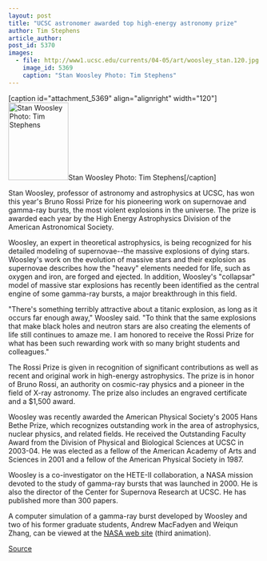 ```yaml
---
layout: post
title: "UCSC astronomer awarded top high-energy astronomy prize"
author: Tim Stephens
article_author: 
post_id: 5370
images:
  - file: http://www1.ucsc.edu/currents/04-05/art/woosley_stan.120.jpg
    image_id: 5369
    caption: "Stan Woosley Photo: Tim Stephens"
---
```


[caption id="attachment_5369" align="alignright" width="120"]<a href="http://dev-ucsc-news.pantheonsite.io/wp-content/uploads/2005/01/woosley_stan.120.jpg"><img class="size-full wp-image-5369" src="http://dev-ucsc-news.pantheonsite.io/wp-content/uploads/2005/01/woosley_stan.120.jpg" alt="Stan Woosley Photo: Tim Stephens" width="120" height="155" /></a>Stan Woosley Photo: Tim Stephens[/caption]
<a name="content" id="content"></a>
<p>
  Stan Woosley, professor of astronomy and astrophysics at UCSC, has won this year's Bruno Rossi Prize for his pioneering work on supernovae and gamma-ray bursts, the most violent explosions in the universe. The prize is awarded each year by the High Energy Astrophysics Division of the American Astronomical Society.
</p>
<p>
  Woosley, an expert in theoretical astrophysics, is being recognized for his detailed modeling of supernovae--the massive explosions of dying stars. Woosley's work on the evolution of massive stars and their explosion as supernovae describes how the "heavy" elements needed for life, such as oxygen and iron, are forged and ejected. In addition, Woosley's "collapsar" model of massive star explosions has recently been identified as the central engine of some gamma-ray bursts, a major breakthrough in this field.
</p>
<p>
  "There's something terribly attractive about a titanic explosion, as long as it occurs far enough away," Woosley said. "To think that the same explosions that make black holes and neutron stars are also creating the elements of life still continues to amaze me. I am honored to receive the Rossi Prize for what has been such rewarding work with so many bright students and colleagues."
</p>
<p>
  The Rossi Prize is given in recognition of significant contributions as well as recent and original work in high-energy astrophysics. The prize is in honor of Bruno Rossi, an authority on cosmic-ray physics and a pioneer in the field of X-ray astronomy. The prize also includes an engraved certificate and a $1,500 award.
</p>
<p>
  Woosley was recently awarded the American Physical Society's 2005 Hans Bethe Prize, which recognizes outstanding work in the area of astrophysics, nuclear physics, and related fields. He received the Outstanding Faculty Award from the Division of Physical and Biological Sciences at UCSC in 2003-04. He was elected as a fellow of the American Academy of Arts and Sciences in 2001 and a fellow of the American Physical Society in 1987.
</p>
<p>
  Woosley is a co-investigator on the HETE-II collaboration, a NASA mission devoted to the study of gamma-ray bursts that was launched in 2000. He is also the director of the Center for Supernova Research at UCSC. He has published more than 300 papers.
</p>
<p>
  A computer simulation of a gamma-ray burst developed by Woosley and two of his former graduate students, Andrew MacFadyen and Weiqun Zhang, can be viewed at the <a href="http://www.nasa.gov/centers/goddard/news/topstory/2003/0618rosettaburst.html">NASA web site</a> (third animation).
</p>
<p><a href="http://www1.ucsc.edu/currents/04-05/01-31/awards-woosley.asp" title="Permalink to awards-woosley">Source</a></p>
